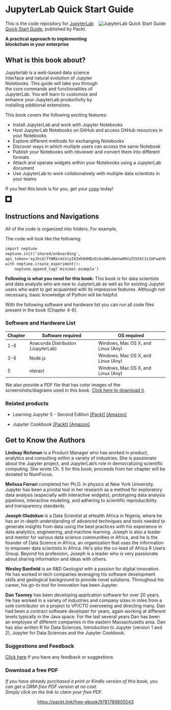 # JupyterLab Quick Start Guide

<a href="https://www.packtpub.com/data/jupyterlab-quick-start-guide?utm_source=github&utm_medium=repository&utm_campaign=9781789805543"><img src="https://www.packtpub.com/media/catalog/product/cache/e4d64343b1bc593f1c5348fe05efa4a6/9/7/9781789805543-original.jpeg" alt="JupyterLab Quick Start Guide" height="256px" align="right"></a>

This is the code repository for [JupyterLab Quick Start Guide](https://www.packtpub.com/data/jupyterlab-quick-start-guide?utm_source=github&utm_medium=repository&utm_campaign=9781789805543), published by Packt.

**A practical approach to implementing blockchain in your enterprise**

## What is this book about?
Jupyterlab is a web-based data science interface and natural evolution of Jupyter Notebooks. This guide will take you through the core commands and functionalities of JupyterLab. You will learn to customize and enhance your JupyterLab productivity by installing additional extensions.

This book covers the following exciting features: 
* Install JupyterLab and work with Jupyter Notebooks
* Host JupyterLab Notebooks on GitHub and access GitHub resources in your Notebooks
* Explore different methods for exchanging Notebooks
* Discover ways in which multiple users can access the same Notebook
* Publish your Notebooks with nbviewer and convert them into different formats
* Attach and operate widgets within your Notebooks using a JupyterLab document
* Use JupyterLab to work collaboratively with multiple data scientists in your teams

If you feel this book is for you, get your [copy](https://www.amazon.com/dp/1789805546) today!

<a href="https://www.packtpub.com/?utm_source=github&utm_medium=banner&utm_campaign=GitHubBanner"><img src="https://raw.githubusercontent.com/PacktPublishing/GitHub/master/GitHub.png" alt="https://www.packtpub.com/" border="5" /></a>

## Instructions and Navigations
All of the code is organized into folders. For example,

The code will look like the following:
```
import neptune
neptune.init('shared/onboarding', api_token='eyJhcGlfYWRkcmVzcyI6Imh0dHBzOi8vdWkubmVwdHVuZS5tbCIsImFwaV9rZXkiOiJiNzA2YmM4Zi03NmY5LTRjMmUtOTM5ZC00YmEwMzZmOTMyZTQifQ==')
with neptune.create_experiment():
    neptune.append_tag('minimal-example')
```

**Following is what you need for this book:**
This book is for data scientists and data analysts who are new to JupyterLab as well as for existing Jupyter users who want to get acquainted with its impressive features. Although not necessary, basic knowledge of Python will be helpful.

With the following software and hardware list you can run all code files present in the book (Chapter 4-6).

### Software and Hardware List

| Chapter  | Software required                                                                    | OS required                        |
| -------- | -------------------------------------------------------------------------------------| -----------------------------------|
| 1-6      | Anaconda Distribution (JupyterLab)                                                   | Windows, Mac OS X, and Linux (Any) |
| 3-6      | Node.js                                                                              | Windows, Mac OS X, and Linux (Any) |
|   5      | nteract                                                                              | Windows, Mac OS X, and Linux (Any) |

We also provide a PDF file that has color images of the screenshots/diagrams used in this book. [Click here to download it](https://static.packt-cdn.com/downloads/9781789805543_ColorImages.pdf).


### Related products <Other books you may enjoy>
* Learning Jupyter 5 - Second Edition [[Packt]](https://www.packtpub.com/big-data-and-business-intelligence/learning-jupyter-5-second-edition?utm_source=github&utm_medium=repository&utm_campaign=9781789137408) [[Amazon]](https://www.amazon.com/Learning-Jupyter-interactive-JavaScript-JupyterLab/dp/1789137403)

* Jupyter Cookbook [[Packt]](https://www.packtpub.com/big-data-and-business-intelligence/jupyter-cookbook?utm_source=github&utm_medium=repository&utm_campaign=9781788839440) [[Amazon]](https://www.amazon.com/Jupyter-Cookbook-interactive-computing-JavaScript-ebook/dp/B07CDQT8VQ)

## Get to Know the Authors
**Lindsay Richman** 
is a Product Manager who has worked in product, analytics and consulting within a variety of industries. She is passionate about the Jupyter project, and JupyterLab’s role in democratizing scientific computing. She wrote Ch. 5 for this book; proceeds from her chapter will be donated to NumFocus.

**Melissa Ferrari** 
completed her Ph.D. in physics at New York University. Jupyter has been a pivotal tool in her research as a method for exploratory data analysis (especially with interactive widgets), prototyping data analysis pipelines, interactive modeling, and adhering to scientific reproducibility and transparency standards.

**Joseph Oladokun** 
is a Data Scientist at eHealth Africa in Nigeria, where he has an in-depth understanding of advanced techniques and tools needed to generate insights from data using the best practices with his experience in data analytics, engineering, and machine learning. Joseph is also a leader and mentor for various data science communities in Africa, and he is the founder of Data Science in Africa, an organization that uses the information to empower data scientists in Africa. He's also the co-lead of Africa R Users Group. Beyond his profession, Joseph is a leader who is very passionate about sharing information and ideas with others.

**Wesley Banfield** is an R&D Geologist with a passion for digital innovation. He has worked in tech companies leveraging his software development skills and geological background to provide novel solutions. Throughout his career, his go-to tool for innovation has been Jupyter.

**Dan Toomey** 
has been developing application software for over 20 years. He has worked in a variety of industries and company sizes in roles from a sole contributor on a project to VP/CTO overseeing and directing many. Dan had been a contract software developer for years, again working at different levels typically in the Java space. For the last several years Dan has been an employee of different companies in the eastern Massachusetts area. Dan has also written R for Data Sciences, Introduction to Jupyter (version 1 and 2), Jupyter for Data Sciences and the Jupyter Cookbook.

### Suggestions and Feedback
[Click here](https://docs.google.com/forms/d/e/1FAIpQLSdy7dATC6QmEL81FIUuymZ0Wy9vH1jHkvpY57OiMeKGqib_Ow/viewform) if you have any feedback or suggestions.

### Download a free PDF

 <i>If you have already purchased a print or Kindle version of this book, you can get a DRM-free PDF version at no cost.<br>Simply click on the link to claim your free PDF.</i>
<p align="center"> <a href="https://packt.link/free-ebook/9781789805543">https://packt.link/free-ebook/9781789805543 </a> </p>